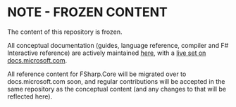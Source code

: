 # NOTE - FROZEN CONTENT

The content of this repository is frozen.

All conceptual documentation (guides, language reference, compiler and F# Interactive reference) are actively maintained [here](https://github.com/dotnet/docs), with a [live set on docs.microsoft.com](https://docs.microsoft.com/en-us/dotnet/fsharp/).

All reference content for FSharp.Core will be migrated over to docs.microsoft.com soon, and regular contributions will be accepted in the same repository as the conceptual content (and any changes to that will be reflected here).
